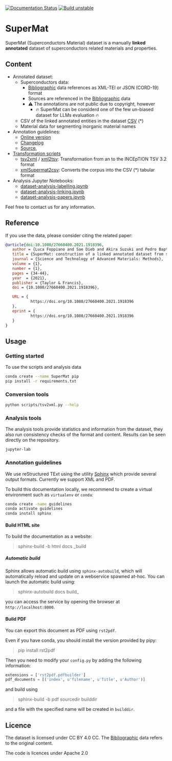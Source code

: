 
[![Documentation Status](https://readthedocs.org/projects/supermat/badge/?version=latest)](https://supermat.readthedocs.io/en/latest/?badge=latest)
[![Build unstable](https://github.com/lfoppiano/SuperMat/actions/workflows/ci-build.yml/badge.svg)](https://github.com/lfoppiano/SuperMat/actions/workflows/ci-build.yml)

# SuperMat 
SuperMat (Superconductors Material) dataset is a manually **linked** **annotated** dataset of superconductors related materials and properties. 

## Content
 - Annotated dataset:
    - Superconductors data:
        - [Bibliographic](data/biblio) data references as XML-TEI or JSON (CORD-19) format
        - Sources are referenced in the [Bibliographic](data/biblio) data
        - :warning: The annotations are not public due to copyright, however 
          - :fire: SuperMat can be considerd one of the few un-biased dataset for LLMs evaluation :fire: 
    - CSV of the linked annotated entities in the dataset [CSV](data/csv/SuperMat-1.0.csv) (*)
    - Material data for segmenting inorganic material names
 - Annotation guidelines:
    - [Online version](https://supermat.readthedocs.io)
    - [Changelog](docs/CHANGELOG.md)
    - [Source](docs), 
 - [Transformation scripts](super_mat/converters)
    - [tsv2xml](scripts/tsv2xml.py) / [xml2tsv](scripts/xml2tsv.py): Transformation from an to the INCEpTION TSV 3.2 format
    - [xmlSupermat2csv](scripts/xmlSupermat2csv.py): Converts the corpus into the CSV (*) tabular format
 - Analysis Jupyter Notebooks:
    - [dataset-analysis-labelling.ipynb](scripts/jupyter/dataset-analysis-labelling.ipynb)
    - [dataset-analysis-linking.ipynb](scripts/jupyter/dataset-analysis-linking.ipynb)
    - [dataset-analysis-papers.ipynb](scripts/jupyter/dataset-analysis-papers.ipynb)

Feel free to contact us for any information. 

## Reference

If you use the data, please consider citing the related paper: 

```bibtex
@article{doi:10.1080/27660400.2021.1918396,
   author = {Luca Foppiano and Sae Dieb and Akira Suzuki and Pedro Baptista de Castro and Suguru Iwasaki and Azusa Uzuki and Miren Garbine Esparza Echevarria and Yan Meng and Kensei Terashima and Laurent Romary and Yoshihiko Takano and Masashi Ishii},
   title = {SuperMat: construction of a linked annotated dataset from superconductors-related publications},
   journal = {Science and Technology of Advanced Materials: Methods},
   volume = {1},
   number = {1},
   pages = {34-44},
   year  = {2021},
   publisher = {Taylor & Francis},
   doi = {10.1080/27660400.2021.1918396},

   URL = { 
           https://doi.org/10.1080/27660400.2021.1918396
   },
   eprint = { 
           https://doi.org/10.1080/27660400.2021.1918396   
   }
}
```
 
## Usage

### Getting started

To use the scripts and analysis data 

```bash
conda create --name SuperMat pip
pip install -r requirements.txt 
```

### Conversion tools

```bash
python scripts/tsv2xml.py --help
```


### Analysis tools 

The analysis tools provide statistics and information from the dataset, they also run consistency checks of the format and content. 
Results can be seen directly on the repository. 

```bash
jupyter-lab
```


### Annotation guidelines

We use reStructured TExt using the utility [Sphinx](https://www.sphinx-doc.org/en/master/) which provide several output formats. Currently we support XML and PDF. 

To build this documentation locally, we recommend to create a virtual environment such as `virtualenv` or `conda`:  

```bash 
conda create -name guidelines 
conda activate guidelines
conda install sphinx
``` 

#### Build HTML site

To build the documentation as a website: 

> sphinx-build -b html docs _build

##### Automatic build

Sphinx allows automatic build using `sphinx-autobuild`, which will automatically reload and update on a webservice spawned at-hoc. 
You can launch the automatic build using: 

> sphinx-autobuild docs build_ 

you can access the service by opening the browser at `http://localhost:8000`.

#### Build PDF 

You can export this document as PDF using `rst2pdf`. 

Even if you have conda, you should install the version provided by pipy: 

> pip install rst2pdf

Then you need to modify your `config.py` by adding the following information: 

```python
extensions = ['rst2pdf.pdfbuilder']
pdf_documents = [('index', u'filename', u'Title', u'Author')]
``` 

and build using 

> sphinx-build -b pdf sourcedir builddir

and a file with the specified name will be created in `builddir`.

## Licence

The dataset is licensed under CC BY 4.0 CC. The [Bibliographic](data/biblio) data refers to the original content. 

The code is licences under Apache 2.0 
